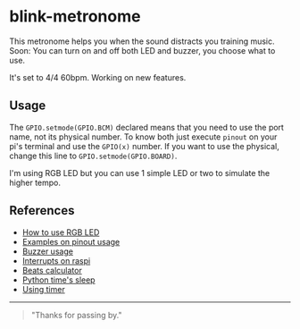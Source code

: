 # blink-metronome

This metronome helps you when the sound distracts you training music.
Soon: You can turn on and off both LED and buzzer, you choose what to use.

It's set to 4/4 60bpm. Working on new features.

## Usage

The `GPIO.setmode(GPIO.BCM)` declared means that you need to use the port name, not its physical number.
To know both just execute `pinout` on your pi's terminal and use the `GPIO(x)` number.
If you want to use the physical, change this line to `GPIO.setmode(GPIO.BOARD)`.

I'm using RGB LED but you can use 1 simple LED or two to simulate the higher tempo.

## References

- [How to use RGB LED][rp]
- [Examples on pinout usage][pu]
- [Buzzer usage][bu]
- [Interrupts on raspi][ir]
- [Beats calculator][bc]
- [Python time's sleep][pt]
- [Using timer][ut]

* * *

> "Thanks for passing by."

  [rp]: https://www.instructables.com/Raspberry-Pi-Tutorial-How-to-Use-a-RGB-LED/
  [pu]: https://raspi.tv/2013/rpi-gpio-basics-4-setting-up-rpi-gpio-numbering-systems-and-inputs
  [bu]: https://projects.raspberrypi.org/en/projects/rpi-connect-buzzer
  [ir]: https://raspi.tv/2013/how-to-use-interrupts-with-python-on-the-raspberry-pi-and-rpi-gpio
  [bc]: https://toolstud.io/music/bpm.php?bpm=100&bpm_unit=4%2F4
  [pt]: https://docs.python.org/3/library/time.html#time.sleep
  [ut]: https://stackoverflow.com/questions/377454/how-do-i-get-my-python-program-to-sleep-for-50-milliseconds